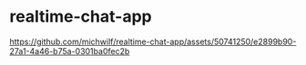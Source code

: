 # realtime-chat-app



https://github.com/michwilf/realtime-chat-app/assets/50741250/e2899b90-27a1-4a46-b75a-0301ba0fec2b

